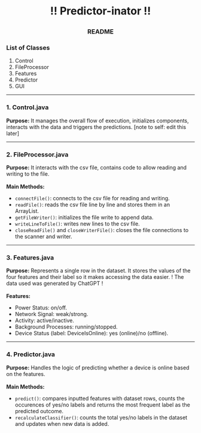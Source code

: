 # <p align="center">!! Predictor-inator !!</p>
### <p align="center">README</p>

### List of Classes
1. Control
2. FileProcessor
3. Features
4. Predictor
5. GUI

---
### 1. Control.java
**Purpose:**
It manages the overall flow of execution, initializes components, interacts with the data and triggers the predictions.
[note to self: edit this later]

---
### 2. FileProcessor.java
**Purpose:**
It interacts with the csv file, contains code to allow reading and writing to the file. 
<br><br>
**Main Methods:**
- `connectFile()`: connects to the csv file for reading and writing.
- `readFile()`: reads the csv file line by line and stores them in an ArrayList.
- `getFileWriter()`: initializes the file write to append data.
- `writeLineToFile()`: writes new lines to the csv file.
- `closeReadFile()` and `closeWriterFile()`: closes the file connections to the scanner and writer.
---
### 3. Features.java
**Purpose:**
Represents a single row in the dataset. It stores the values of the four features and their label so it makes accessing the data easier. 
! The data used was generated by ChatGPT ! 
<br><br>
**Features:**
- Power Status: on/off.
- Network Signal: weak/strong.
- Activity: active/inactive.
- Background Processes: running/stopped.
- Device Status (label: DeviceIsOnline): yes (online)/no (offline).
--- 
### 4. Predictor.java
**Purpose:**
Handles the logic of predicting whether a device is online based on the features. 
<br><br>
**Main Methods:**
- `predict()`: compares inputted features with dataset rows, counts the occurences of yes/no labels and returns the most frequent label as the predicted outcome.
- `recalculateClassifier()`: counts the total yes/no labels in the dataset and updates when new data is added. 
  
